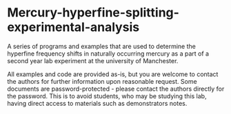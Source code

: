 # Mercury-hyperfine-splitting-experimental-analysis
A series of programs and examples that are used to determine the hyperfine frequency shifts in naturally occurring mercury as a part of a second year lab experiment at the university of Manchester.

All examples and code are provided as-is, but you are welcome to contact the authors for further information upon reasonable request. Some documents are password-protected - please contact the authors directly for the password. This is to avoid students, who may be studying this lab, having direct access to materials such as demonstrators notes. 
